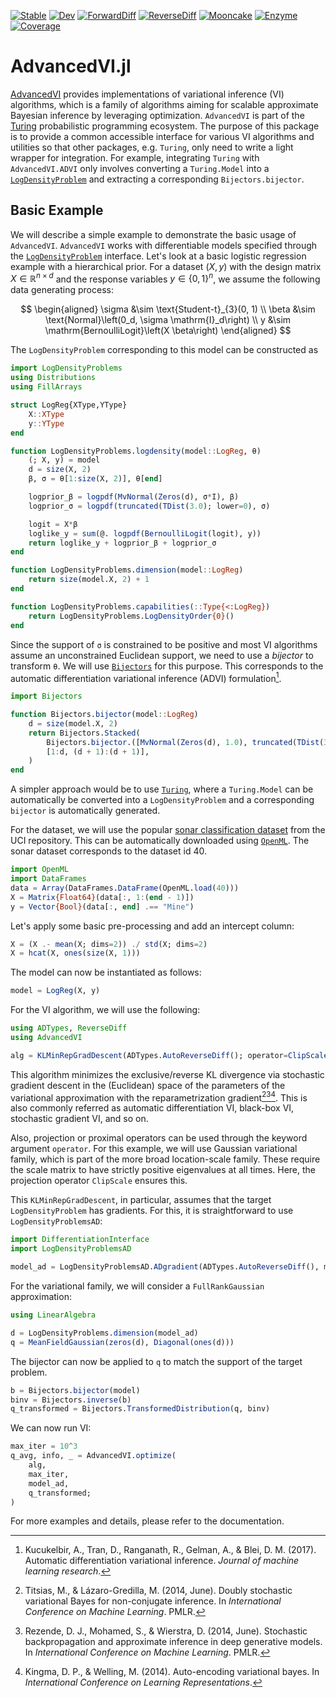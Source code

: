 [![Stable](https://img.shields.io/badge/docs-stable-blue.svg)](https://turinglang.org/AdvancedVI.jl/stable/)
[![Dev](https://img.shields.io/badge/docs-dev-blue.svg)](https://turinglang.org/AdvancedVI.jl/dev/)
[![ForwardDiff](https://github.com/TuringLang/AdvancedVI.jl/actions/workflows/ForwardDiff.yml/badge.svg?branch=main)](https://github.com/TuringLang/AdvancedVI.jl/actions/workflows/ForwardDiff.yml?query=branch%3Amain)
[![ReverseDiff](https://github.com/TuringLang/AdvancedVI.jl/actions/workflows/ReverseDiff.yml/badge.svg?branch=main)](https://github.com/TuringLang/AdvancedVI.jl/actions/workflows/ReverseDiff.yml?query=branch%3Amain)
[![Mooncake](https://github.com/TuringLang/AdvancedVI.jl/actions/workflows/Mooncake.yml/badge.svg?branch=main)](https://github.com/TuringLang/AdvancedVI.jl/actions/workflows/Mooncake.yml?query=branch%3Amain)
[![Enzyme](https://github.com/TuringLang/AdvancedVI.jl/actions/workflows/Enzyme.yml/badge.svg?branch=main)](https://github.com/TuringLang/AdvancedVI.jl/actions/workflows/Enzyme.yml?query=branch%3Amain)
[![Coverage](https://codecov.io/gh/TuringLang/AdvancedVI.jl/branch/main/graph/badge.svg)](https://codecov.io/gh/TuringLang/AdvancedVI.jl)

# AdvancedVI.jl

[AdvancedVI](https://github.com/TuringLang/AdvancedVI.jl) provides implementations of variational inference (VI) algorithms, which is a family of algorithms aiming for scalable approximate Bayesian inference by leveraging optimization.
`AdvancedVI` is part of the [Turing](https://turinglang.org/stable/) probabilistic programming ecosystem.
The purpose of this package is to provide a common accessible interface for various VI algorithms and utilities so that other packages, e.g. `Turing`, only need to write a light wrapper for integration.
For example, integrating `Turing` with  `AdvancedVI.ADVI` only involves converting a `Turing.Model` into a [`LogDensityProblem`](https://github.com/tpapp/LogDensityProblems.jl) and extracting a corresponding `Bijectors.bijector`.

## Basic Example

We will describe a simple example to demonstrate the basic usage of `AdvancedVI`.
`AdvancedVI` works with differentiable models specified through the [`LogDensityProblem`](https://github.com/tpapp/LogDensityProblems.jl) interface.
Let's look at a basic logistic regression example with a hierarchical prior.
For a dataset $(X, y)$ with the design matrix $X \in \mathbb{R}^{n \times d}$ and the response variables $y \in \{0, 1\}^n$, we assume the following data generating process:

$$
\begin{aligned}
\sigma &\sim \text{Student-t}_{3}(0, 1) \\
\beta &\sim \text{Normal}\left(0_d, \sigma \mathrm{I}_d\right) \\
y &\sim \mathrm{BernoulliLogit}\left(X \beta\right)
\end{aligned}
$$

The `LogDensityProblem` corresponding to this model can be constructed as

```julia
import LogDensityProblems
using Distributions
using FillArrays

struct LogReg{XType,YType}
    X::XType
    y::YType
end

function LogDensityProblems.logdensity(model::LogReg, θ)
    (; X, y) = model
    d = size(X, 2)
    β, σ = θ[1:size(X, 2)], θ[end]

    logprior_β = logpdf(MvNormal(Zeros(d), σ*I), β)
    logprior_σ = logpdf(truncated(TDist(3.0); lower=0), σ)

    logit = X*β
    loglike_y = sum(@. logpdf(BernoulliLogit(logit), y))
    return loglike_y + logprior_β + logprior_σ
end

function LogDensityProblems.dimension(model::LogReg)
    return size(model.X, 2) + 1
end

function LogDensityProblems.capabilities(::Type{<:LogReg})
    return LogDensityProblems.LogDensityOrder{0}()
end
```

Since the support of `σ` is constrained to be positive and most VI algorithms assume an unconstrained Euclidean support, we need to use a *bijector* to transform `θ`. 
We will use [`Bijectors`](https://github.com/TuringLang/Bijectors.jl) for this purpose.
This corresponds to the automatic differentiation variational inference (ADVI) formulation[^KTRGB2017].

```julia
import Bijectors

function Bijectors.bijector(model::LogReg)
    d = size(model.X, 2)
    return Bijectors.Stacked(
        Bijectors.bijector.([MvNormal(Zeros(d), 1.0), truncated(TDist(3.0); lower=0)]),
        [1:d, (d + 1):(d + 1)],
    )
end
```

A simpler approach would be to use [`Turing`](https://github.com/TuringLang/Turing.jl), where a `Turing.Model` can be automatically be converted into a `LogDensityProblem` and a corresponding `bijector` is automatically generated.

For the dataset, we will use the popular [sonar classification dataset](https://archive.ics.uci.edu/dataset/151/connectionist+bench+sonar+mines+vs+rocks) from the UCI repository.
This can be automatically downloaded using [`OpenML`](https://github.com/JuliaAI/OpenML.jl).
The sonar dataset corresponds to the dataset id 40.

```julia
import OpenML
import DataFrames
data = Array(DataFrames.DataFrame(OpenML.load(40)))
X = Matrix{Float64}(data[:, 1:(end - 1)])
y = Vector{Bool}(data[:, end] .== "Mine")
```
Let's apply some basic pre-processing and add an intercept column:
```julia
X = (X .- mean(X; dims=2)) ./ std(X; dims=2)
X = hcat(X, ones(size(X, 1)))
```
The model can now be instantiated as follows:
```julia
model = LogReg(X, y)
```

For the VI algorithm, we will use the following:
```julia
using ADTypes, ReverseDiff
using AdvancedVI

alg = KLMinRepGradDescent(ADTypes.AutoReverseDiff(); operator=ClipScale())
```

This algorithm minimizes the exclusive/reverse KL divergence via stochastic gradient descent in the (Euclidean) space of the parameters of the variational approximation with the reparametrization gradient[^TL2014][^RMW2014][^KW2014].
This is also commonly referred as automatic differentiation VI, black-box VI, stochastic gradient VI, and so on.

Also, projection or proximal operators can be used through the keyword argument `operator`.
For this example, we will use Gaussian variational family, which is part of the more broad location-scale family.
These require the scale matrix to have strictly positive eigenvalues at all times.
Here, the projection operator `ClipScale` ensures this.

This `KLMinRepGradDescent`, in particular, assumes that the target `LogDensityProblem` has gradients.
For this, it is straightforward to use `LogDensityProblemsAD`:

```julia
import DifferentiationInterface
import LogDensityProblemsAD

model_ad = LogDensityProblemsAD.ADgradient(ADTypes.AutoReverseDiff(), model)
```

For the variational family, we will consider a `FullRankGaussian` approximation:
```julia
using LinearAlgebra

d = LogDensityProblems.dimension(model_ad)
q = MeanFieldGaussian(zeros(d), Diagonal(ones(d)))
```
The bijector can now be applied to `q` to match the support of the target problem.
```julia
b = Bijectors.bijector(model)
binv = Bijectors.inverse(b)
q_transformed = Bijectors.TransformedDistribution(q, binv)
```
We can now run VI:
```julia
max_iter = 10^3
q_avg, info, _ = AdvancedVI.optimize(
    alg,
    max_iter,
    model_ad,
    q_transformed;
)
```

For more examples and details, please refer to the documentation.

[^TL2014]: Titsias, M., & Lázaro-Gredilla, M. (2014, June). Doubly stochastic variational Bayes for non-conjugate inference. In *International Conference on Machine Learning*. PMLR.
[^RMW2014]: Rezende, D. J., Mohamed, S., & Wierstra, D. (2014, June). Stochastic backpropagation and approximate inference in deep generative models. In *International Conference on Machine Learning*. PMLR.
[^KW2014]: Kingma, D. P., & Welling, M. (2014). Auto-encoding variational bayes. In *International Conference on Learning Representations*.
[^KTRGB2017]: Kucukelbir, A., Tran, D., Ranganath, R., Gelman, A., & Blei, D. M. (2017). Automatic differentiation variational inference. *Journal of machine learning research*.
